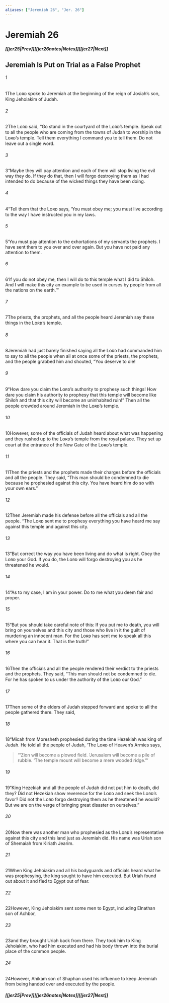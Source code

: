 ```yaml
---
aliases: ["Jeremiah 26", "Jer. 26"]
---
```

# Jeremiah 26
##### <span class=arrow-left></span>[[jer25|Prev]]<span class=navigation-separator></span>[[jer26notes|Notes]]<span class=navigation-separator></span>[[jer27|Next]]<span class=arrow-right></span>
## Jeremiah Is Put on Trial as a False Prophet
###### 1
<span class=verse-first>1</span>The Lᴏʀᴅ spoke to Jeremiah at the beginning of the reign of Josiah’s son, King Jehoiakim of Judah.
###### 2
<span class=verse-body>2</span>The Lᴏʀᴅ said, “Go stand in the courtyard of the Lᴏʀᴅ’s temple. Speak out to all the people who are coming from the towns of Judah to worship in the Lᴏʀᴅ’s temple. Tell them everything I command you to tell them. Do not leave out a single word.
###### 3
<span class=verse-body>3</span>“Maybe they will pay attention and each of them will stop living the evil way they do. If they do that, then I will forgo destroying them as I had intended to do because of the wicked things they have been doing.
###### 4
<span class=verse-body>4</span>“Tell them that the Lᴏʀᴅ says, ‘You must obey me; you must live according to the way I have instructed you in my laws.
###### 5
<span class=verse-body>5</span>‘You must pay attention to the exhortations of my servants the prophets. I have sent them to you over and over again. But you have not paid any attention to them.
###### 6
<span class=verse-body>6</span>‘If you do not obey me, then I will do to this temple what I did to Shiloh. And I will make this city an example to be used in curses by people from all the nations on the earth.’”
<div class=paragraph-break></div>

###### 7
<span class=verse-first>7</span>The priests, the prophets, and all the people heard Jeremiah say these things in the Lᴏʀᴅ’s temple.
###### 8
<span class=verse-body>8</span>Jeremiah had just barely finished saying all the Lᴏʀᴅ had commanded him to say to all the people when all at once some of the priests, the prophets, and the people grabbed him and shouted, “You deserve to die!
###### 9
<span class=verse-body>9</span>“How dare you claim the Lᴏʀᴅ’s authority to prophesy such things! How dare you claim his authority to prophesy that this temple will become like Shiloh and that this city will become an uninhabited ruin!” Then all the people crowded around Jeremiah in the Lᴏʀᴅ’s temple.
<div class=paragraph-break></div>

###### 10
<span class=verse-first>10</span>However, some of the officials of Judah heard about what was happening and they rushed up to the Lᴏʀᴅ’s temple from the royal palace. They set up court at the entrance of the New Gate of the Lᴏʀᴅ’s temple.
###### 11
<span class=verse-body>11</span>Then the priests and the prophets made their charges before the officials and all the people. They said, “This man should be condemned to die because he prophesied against this city. You have heard him do so with your own ears.”
<div class=paragraph-break></div>

###### 12
<span class=verse-first>12</span>Then Jeremiah made his defense before all the officials and all the people. “The Lᴏʀᴅ sent me to prophesy everything you have heard me say against this temple and against this city.
###### 13
<span class=verse-body>13</span>“But correct the way you have been living and do what is right. Obey the Lᴏʀᴅ your God. If you do, the Lᴏʀᴅ will forgo destroying you as he threatened he would.
###### 14
<span class=verse-body>14</span>“As to my case, I am in your power. Do to me what you deem fair and proper.
###### 15
<span class=verse-body>15</span>“But you should take careful note of this: If you put me to death, you will bring on yourselves and this city and those who live in it the guilt of murdering an innocent man. For the Lᴏʀᴅ has sent me to speak all this where you can hear it. That is the truth!”
<div class=paragraph-break></div>

###### 16
<span class=verse-first>16</span>Then the officials and all the people rendered their verdict to the priests and the prophets. They said, “This man should not be condemned to die. For he has spoken to us under the authority of the Lᴏʀᴅ our God.”
###### 17
<span class=verse-body>17</span>Then some of the elders of Judah stepped forward and spoke to all the people gathered there. They said,
###### 18
<span class=verse-body>18</span>“Micah from Moresheth prophesied during the time Hezekiah was king of Judah. He told all the people of Judah, ‘The Lᴏʀᴅ of Heaven’s Armies says,
<div class=paragraph-break></div>

><span class=poetry-quote-double>“</span>‘Zion will become a plowed field.
><span class=poetry-quote-single>‘</span>Jerusalem will become a pile of rubble.
><span class=poetry-quote-single>‘</span>The temple mount will become a mere wooded ridge.”’
<div class=paragraph-break></div>

###### 19
<span class=verse-body>19</span>“King Hezekiah and all the people of Judah did not put him to death, did they? Did not Hezekiah show reverence for the Lᴏʀᴅ and seek the Lᴏʀᴅ’s favor? Did not the Lᴏʀᴅ forgo destroying them as he threatened he would? But we are on the verge of bringing great disaster on ourselves.”
<div class=paragraph-break></div>

###### 20
<span class=verse-first>20</span>Now there was another man who prophesied as the Lᴏʀᴅ’s representative against this city and this land just as Jeremiah did. His name was Uriah son of Shemaiah from Kiriath Jearim.
###### 21
<span class=verse-body>21</span>When King Jehoiakim and all his bodyguards and officials heard what he was prophesying, the king sought to have him executed. But Uriah found out about it and fled to Egypt out of fear.
###### 22
<span class=verse-body>22</span>However, King Jehoiakim sent some men to Egypt, including Elnathan son of Achbor,
###### 23
<span class=verse-body>23</span>and they brought Uriah back from there. They took him to King Jehoiakim, who had him executed and had his body thrown into the burial place of the common people.
<div class=paragraph-break></div>

###### 24
<span class=verse-first>24</span>However, Ahikam son of Shaphan used his influence to keep Jeremiah from being handed over and executed by the people.
##### <span class=arrow-left></span>[[jer25|Prev]]<span class=navigation-separator></span>[[jer26notes|Notes]]<span class=navigation-separator></span>[[jer27|Next]]<span class=arrow-right></span>